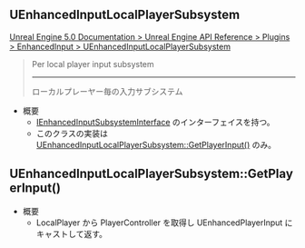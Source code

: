 ## UEnhancedInputLocalPlayerSubsystem

[Unreal Engine 5.0 Documentation > Unreal Engine API Reference > Plugins > EnhancedInput > UEnhancedInputLocalPlayerSubsystem](https://docs.unrealengine.com/5.0/en-US/API/Plugins/EnhancedInput/UEnhancedInputLocalPlayerSubsyst-/)

> Per local player input subsystem  
> 
> ----
> ローカルプレーヤー毎の入力サブシステム

* 概要
	* [IEnhancedInputSubsystemInterface] のインターフェイスを持つ。
	* このクラスの実装は [UEnhancedInputLocalPlayerSubsystem::GetPlayerInput()] のみ。

## UEnhancedInputLocalPlayerSubsystem::GetPlayerInput()


* 概要
	* LocalPlayer から PlayerController を取得し UEnhancedPlayerInput にキャストして返す。



<!--- ページ内のリンク --->

<!--- 自前の画像へのリンク --->

<!--- generated --->
[IEnhancedInputSubsystemInterface]: ../../UE/Input/IEnhancedInputSubsystemInterface.md#ienhancedinputsubsysteminterface
[UEnhancedInputLocalPlayerSubsystem::GetPlayerInput()]: ../../UE/Input/UEnhancedInputLocalPlayerSubsystem.md#uenhancedinputlocalplayersubsystemgetplayerinput
